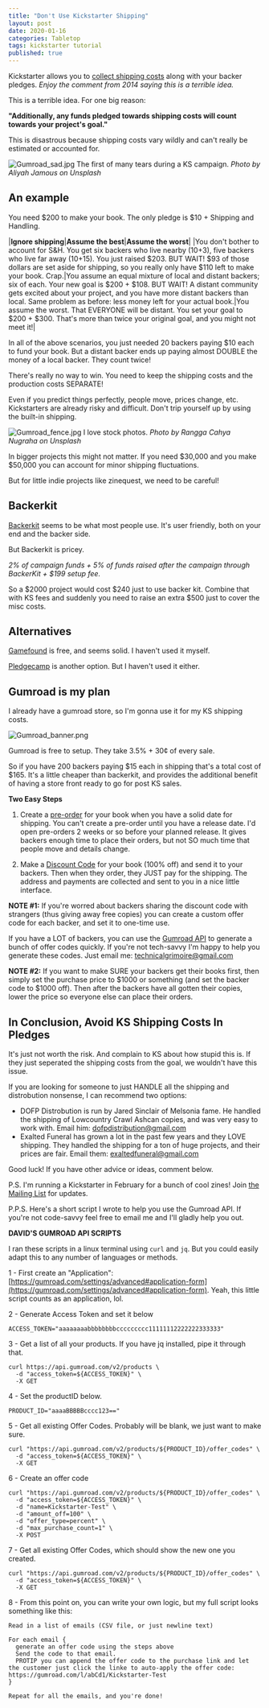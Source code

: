 ```yaml
---
title: "Don't Use Kickstarter Shipping"
layout: post
date: 2020-01-16
categories: Tabletop
tags: kickstarter tutorial
published: true
---
```


Kickstarter allows you to [collect shipping costs](https://www.kickstarter.com/blog/weve-made-shipping-rewards-a-lot-more-flexible?ref=tipsblog) along with your backer pledges. _Enjoy the comment from 2014 saying this is a terrible idea._

This is a terrible idea. For one big reason:

**"Additionally, any funds pledged towards shipping costs will count towards your project's goal."**

This is disastrous because shipping costs vary wildly and can't really be estimated or accounted for.

![Gumroad_sad.jpg](/images/posts/Gumroad_sad.jpg)
The first of many tears during a KS campaign. *Photo by Aliyah Jamous on Unsplash*

## An example

You need $200 to make your book. The only pledge is $10 + Shipping and Handling. 

|**Ignore shipping**|**Assume the best**|**Assume the worst**|
|You don't bother to account for S&H. You get six backers who live nearby ($10+$3), five backers who live far away ($10+$15). You just raised $203. BUT WAIT! $93 of those dollars are set aside for shipping, so you really only have $110 left to make your book. Crap.|You assume an equal mixture of local and distant backers; six of each. Your new goal is $200 + $108. BUT WAIT! A distant community gets excited about your project, and you have more distant backers than local. Same problem as before: less money left for your actual book.|You assume the worst. That EVERYONE will be distant. You set your goal to $200 + $300. That's more than twice your original goal, and you might not meet it!|

In all of the above scenarios, you just needed 20 backers paying $10 each to fund your book. But a distant backer ends up paying almost DOUBLE the money of a local backer. They count twice!

There's really no way to win. You need to keep the shipping costs and the production costs SEPARATE!

Even if you predict things perfectly, people move, prices change, etc. Kickstarters are already risky and difficult. Don't trip yourself up by using the built-in shipping.

![Gumroad_fence.jpg](/images/posts/Gumroad_fence.jpg)
I love stock photos. *Photo by Rangga Cahya Nugraha on Unsplash*

In bigger projects this might not matter. If you need $30,000 and you make $50,000 you can account for minor shipping fluctuations. 

But for little indie projects like zinequest, we need to be careful!

## Backerkit

[Backerkit](https://www.backerkit.com/for-creators) seems to be what most people use. It's user friendly, both on your end and the backer side. 

But Backerkit is pricey. 

*2% of campaign funds + 5% of funds raised after the campaign through BackerKit + $199 setup fee.*

So a $2000 project would cost $240 just to use backer kit. Combine that with KS fees and suddenly you need to raise an extra $500 just to cover the misc costs.

## Alternatives

[Gamefound](https://gamefound.com/info/about#/) is free, and seems solid. I haven't used it myself.

[Pledgecamp](https://pledgecamp.com) is another option. But I haven't used it either.

## Gumroad is my plan

I already have a gumroad store, so I'm gonna use it for my KS shipping costs.

![Gumroad_banner.png](/images/posts/Gumroad_banner.png)

Gumroad is free to setup. They take 3.5% + 30¢ of every sale.

So if you have 200 backers paying $15 each in shipping that's a total cost of $165. It's a little cheaper than backerkit, and provides the additional benefit of having a store front ready to go for post KS sales.

**Two Easy Steps**

1. Create a [pre-order](https://help.gumroad.com/article/63-pre-order-products) for your book when you have a solid date for shipping. You can't create a pre-order until you have a release date. 
 I'd open pre-orders 2 weeks or so before your planned release. It gives backers enough time to place their orders, but not SO much time that people move and details change.

2. Make a [Discount Code](https://help.gumroad.com/article/128-creating-offer-codes) for your book (100% off) and send it to your backers. Then when they order, they JUST pay for the shipping. The address and payments are collected and sent to you in a nice little interface.

**NOTE #1:** If you're worred about backers sharing the discount code with strangers (thus giving away free copies) you can create a custom offer code for each backer, and set it to one-time use. 

If you have a LOT of backers, you can use the [Gumroad API](https://gumroad.com/api#offer-codes) to generate a bunch of offer codes quickly. If you're not tech-savvy I'm happy to help you generate these codes. Just email me: technicalgrimoire@gmail.com

**NOTE #2:** If you want to make SURE your backers get their books first, then simply set the purchase price to $1000 or something (and set the backer code to $1000 off). Then after the backers have all gotten their copies, lower the price so everyone else can place their orders.

## In Conclusion, Avoid KS Shipping Costs In Pledges

It's just not worth the risk. And complain to KS about how stupid this is. If they just seperated the shipping costs from the goal, we wouldn't have this issue.

If you are looking for someone to just HANDLE all the shipping and distrobution nonsense, I can recommend two options:

 - DOFP Distrobution is run by Jared Sinclair of Melsonia fame. He handled the shipping of Lowcountry Crawl Ashcan copies, and was very easy to work with. Email him: dofpdistribution@gmail.com
 - Exalted Funeral has grown a lot in the past few years and they LOVE shipping. They handled the shipping for a ton of huge projects, and their prices are fair. Email them: exaltedfuneral@gmail.com

Good luck! If you have other advice or ideas, comment below.

P.S. I'm running a Kickstarter in February for a bunch of cool zines! Join [the Mailing List](https://gumroad.com/technicalgrimoire/follow) for updates.

P.P.S. Here's a short script I wrote to help you use the Gumroad API. If you're not code-savvy feel free to email me and I'll gladly help you out.

**DAVID'S GUMROAD API SCRIPTS**

I ran these scripts in a linux terminal using `curl` and `jq`. But you could easily adapt this to any number of languages or methods.

1 - First create an "Application": [https://gumroad.com/settings/advanced#application-form](https://gumroad.com/settings/advanced#application-form). Yeah, this little script counts as an application, lol.

2 -  Generate Access Token and set it below

```
ACCESS_TOKEN="aaaaaaaabbbbbbbbccccccccc11111112222222333333"
```

3 - Get a list of all your products. If you have jq installed, pipe it through that.

```
curl https://api.gumroad.com/v2/products \
  -d "access_token=${ACCESS_TOKEN}" \
  -X GET
```

4 - Set the productID below.

```
PRODUCT_ID="aaaaBBBBBcccc123=="
```

5 - Get all existing Offer Codes. Probably will be blank, we just want to make sure.

```
curl "https://api.gumroad.com/v2/products/${PRODUCT_ID}/offer_codes" \
  -d "access_token=${ACCESS_TOKEN}" \
  -X GET
```

6 - Create an offer code

```
curl "https://api.gumroad.com/v2/products/${PRODUCT_ID}/offer_codes" \
  -d "access_token=${ACCESS_TOKEN}" \
  -d "name=Kickstarter-Test" \
  -d "amount_off=100" \
  -d "offer_type=percent" \
  -d "max_purchase_count=1" \
  -X POST
```

7 - Get all existing Offer Codes, which should show the new one you created.

```
curl "https://api.gumroad.com/v2/products/${PRODUCT_ID}/offer_codes" \
  -d "access_token=${ACCESS_TOKEN}" \
  -X GET
```

 8 - From this point on, you can write your own logic, but my full script looks something like this:

```
Read in a list of emails (CSV file, or just newline text)

For each email {
  generate an offer code using the steps above
  Send the code to that email.
  PROTIP you can append the offer code to the purchase link and let the customer just click the linke to auto-apply the offer code: https://gumroad.com/l/abCd1/Kickstarter-Test
}

Repeat for all the emails, and you're done!
```